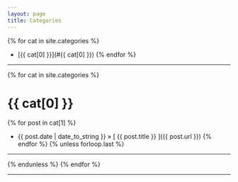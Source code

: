 ```yaml
---
layout: page
title: Categories
---
```


{% for cat in site.categories %}
  * [{{ cat[0] }}](#{{ cat[0] }})
{% endfor %}

***

{% for cat in site.categories %}
# {{ cat[0] }}
{% for post in cat[1] %}
  * {{ post.date | date_to_string }} &raquo; [ {{ post.title }} ]({{ post.url }})
{% endfor %}
{% unless forloop.last %}
<hr>
{% endunless %}
{% endfor %}

***
